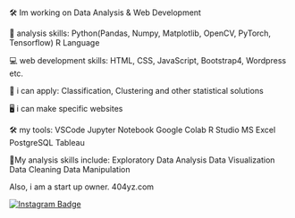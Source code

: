 🛠 Im working on Data Analysis & Web Development

🔮 analysis skills:
Python(Pandas, Numpy, Matplotlib, OpenCV, PyTorch, Tensorflow)
R Language

💻 web development skills:
HTML, CSS, JavaScript, Bootstrap4, Wordpress etc.

🧪 i can apply:
Classification, Clustering and other statistical solutions

🖥️ i can make specific websites

🛠 my tools:
VSCode
Jupyter Notebook
Google Colab
R Studio
MS Excel
PostgreSQL
Tableau

📌My analysis skills include:
Exploratory Data Analysis
Data Visualization
Data Cleaning
Data Manipulation

Also, i am a start up owner. 404yz.com

[![Instagram Badge](https://img.shields.io/badge/-Instagram-C13584?style=flat-quare&labelColor=C13584&logo=instagram&logoColor=white&link=link)](https://www.instagram.com/koffeinmagnet/) 

